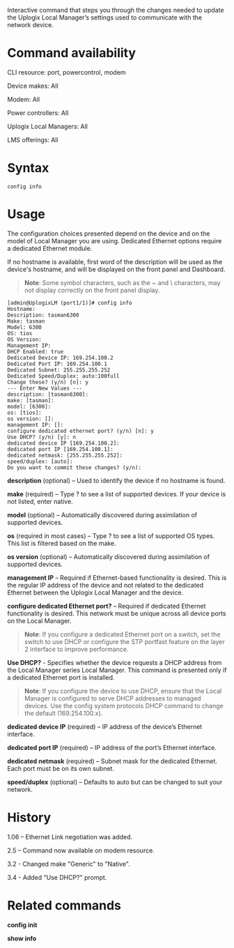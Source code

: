 <!-- 5.4 -->

Interactive command that steps you through the changes needed to update the Uplogix Local Manager’s settings used to communicate with the network device. 

# Command availability
 
CLI resource: port, powercontrol, modem

Device makes: All

Modem: All

Power controllers: All

Uplogix Local Managers: All

LMS offerings: All

# Syntax 

```
config info
```

# Usage 

The configuration choices presented depend on the device and on the model of Local Manager you are using. Dedicated Ethernet options require a dedicated Ethernet module.

If no hostname is available, first word of the description will be used as the device's hostname, and will be displayed on the front panel and Dashboard.

> **Note**: Some symbol characters, such as the ~ and \ characters, may not display correctly on the front panel display.

```
[admin@UplogixLM (port1/1)]# config info
Hostname:
Description: tasman6300
Make: tasman
Model: 6300
OS: tios
OS Version:
Management IP:
DHCP Enabled: true
Dedicated Device IP: 169.254.100.2
Dedicated Port IP: 169.254.100.1
Dedicated Subnet: 255.255.255.252
Dedicated Speed/Duplex: auto:100full
Change these? (y/n) [n]: y
--- Enter New Values ---
description: [tasman6300]:
make: [tasman]:
model: [6300]:
os: [tios]:
os version: []:
management IP: []:
configure dedicated ethernet port? (y/n) [n]: y
Use DHCP? (y/n) [y]: n
dedicated device IP [169.254.100.2]:
dedicated port IP [169.254.100.1]:
dedicated netmask: [255.255.255.252]:
speed/duplex: [auto]:
Do you want to commit these changes? (y/n):

```

**description** (optional) – Used to identify the device if no hostname is found.

**make** (required) – Type ? to see a list of supported devices. If your device is not listed, enter native.

**model** (optional) – Automatically discovered during assimilation of supported devices.


**os** (required in most cases) – Type ? to see a list of supported OS types. This list is filtered based on the make.

**os version** (optional) – Automatically discovered during assimilation of supported devices.

**management IP** – Required if Ethernet-based functionality is desired. This is the regular IP address of the device and not related to the dedicated Ethernet between the Uplogix Local Manager and the device.

**configure dedicated Ethernet port?** – Required if dedicated Ethernet functionality is desired. This network must be unique across all device ports on the Local Manager.

> **Note**: If you configure a dedicated Ethernet port on a switch, set the switch to use DHCP or configure the STP portfast feature on the layer 2 interface to improve performance.

**Use DHCP?** - Specifies whether the device requests a DHCP address from the Local Manager series Local Manager. This command is presented only if a dedicated Ethernet port is installed. 

> **Note**: If you configure the device to use DHCP, ensure that the Local Manager is configured to serve DHCP addresses to managed devices. Use the config system protocols DHCP command to change the default (169.254.100.x).

**dedicated device IP** (required) – IP address of the device’s Ethernet interface.

**dedicated port IP** (required) – IP address of the port’s Ethernet interface.

**dedicated netmask** (required) – Subnet mask for the dedicated Ethernet. Each port must be on its own subnet.

**speed/duplex** (optional) – Defaults to auto but can be changed to suit your network.

# History 

1.06 – Ethernet Link negotiation was added.

2.5 – Command now available on modem resource.

3.2 - Changed make "Generic" to "Native".

3.4 - Added "Use DHCP?" prompt.

# Related commands 

**config init**

**show info**
